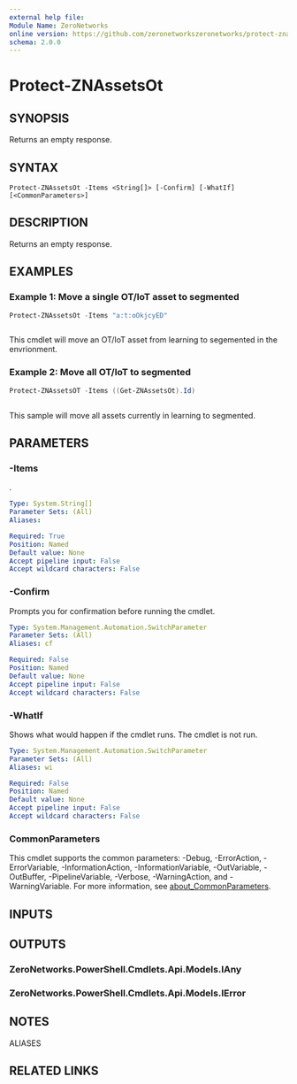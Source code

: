 ```yaml
---
external help file:
Module Name: ZeroNetworks
online version: https://github.com/zeronetworkszeronetworks/protect-znassetsot
schema: 2.0.0
---
```


# Protect-ZNAssetsOt

## SYNOPSIS
Returns an empty response.

## SYNTAX

```
Protect-ZNAssetsOt -Items <String[]> [-Confirm] [-WhatIf] [<CommonParameters>]
```

## DESCRIPTION
Returns an empty response.

## EXAMPLES

### Example 1: Move a single OT/IoT asset to segmented
```powershell
Protect-ZNAssetsOt -Items "a:t:oOkjcyED"
```

```output

```

This cmdlet will move an OT/IoT asset from learning to segemented in the envrionment.

### Example 2: Move all OT/IoT to segmented
```powershell
Protect-ZNAssetsOT -Items ((Get-ZNAssetsOt).Id)
```

```output

```

This sample will move all assets currently in learning to segmented.

## PARAMETERS

### -Items
.

```yaml
Type: System.String[]
Parameter Sets: (All)
Aliases:

Required: True
Position: Named
Default value: None
Accept pipeline input: False
Accept wildcard characters: False
```

### -Confirm
Prompts you for confirmation before running the cmdlet.

```yaml
Type: System.Management.Automation.SwitchParameter
Parameter Sets: (All)
Aliases: cf

Required: False
Position: Named
Default value: None
Accept pipeline input: False
Accept wildcard characters: False
```

### -WhatIf
Shows what would happen if the cmdlet runs.
The cmdlet is not run.

```yaml
Type: System.Management.Automation.SwitchParameter
Parameter Sets: (All)
Aliases: wi

Required: False
Position: Named
Default value: None
Accept pipeline input: False
Accept wildcard characters: False
```

### CommonParameters
This cmdlet supports the common parameters: -Debug, -ErrorAction, -ErrorVariable, -InformationAction, -InformationVariable, -OutVariable, -OutBuffer, -PipelineVariable, -Verbose, -WarningAction, and -WarningVariable. For more information, see [about_CommonParameters](http://go.microsoft.com/fwlink/?LinkID=113216).

## INPUTS

## OUTPUTS

### ZeroNetworks.PowerShell.Cmdlets.Api.Models.IAny

### ZeroNetworks.PowerShell.Cmdlets.Api.Models.IError

## NOTES

ALIASES

## RELATED LINKS

